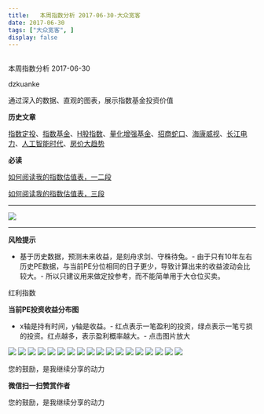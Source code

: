 ```yaml
---
title:   本周指数分析 2017-06-30-大众宽客
date: 2017-06-30
tags: ["大众宽客", ]
display: false
---
```



## 



本周指数分析 2017-06-30




dzkuanke




通过深入的数据、直观的图表，展示指数基金投资价值


**历史文章**

[指数定投](http://mp.weixin.qq.com/s?__biz=MzAwMTc1MDcwNw==&amp;mid=2648271933&amp;idx=1&amp;sn=ac6f7b376e44b1093c9559fc574670c2&amp;chksm=82f92fe1b58ea6f72b3a16ef74e06006f0bb84573107c12d3f938a0e43040c20a0149f0ec749&amp;scene=21#wechat_redirect)、[指数基金](http://mp.weixin.qq.com/s?__biz=MzAwMTc1MDcwNw==&amp;mid=2648271880&amp;idx=1&amp;sn=d2267d70c34cebfa9294e4e5dea7420d&amp;chksm=82f92fd4b58ea6c202fbf4896f14d8cbe788bdae1f20cc5f25b79fb15baa5dc213fe3701c34c&amp;scene=21#wechat_redirect)、[H股指数](http://mp.weixin.qq.com/s?__biz=MzAwMTc1MDcwNw==&amp;mid=2648271851&amp;idx=1&amp;sn=2aeb4628e081467a2a24929368c2871a&amp;chksm=82f92837b58ea12153cfbf433d537f35bc07467904e496b8dbcdcdb292114ecaafdce23b4339&amp;scene=21#wechat_redirect)、[量化增强基金](http://mp.weixin.qq.com/s?__biz=MzAwMTc1MDcwNw==&amp;mid=2648271895&amp;idx=1&amp;sn=f19909fdde51c21b2b817a4df839d219&amp;chksm=82f92fcbb58ea6ddb74259952f94fbc27aebec2ae9af694b63caa6d3014ac02d648d98e6cebf&amp;scene=21#wechat_redirect)、[招商蛇口](http://mp.weixin.qq.com/s?__biz=MzAwMTc1MDcwNw==&amp;mid=2648271942&amp;idx=1&amp;sn=a1e88955f8d7f0d083884c1d6d6bd806&amp;chksm=82f92f9ab58ea68c2a59fb9369fd8bdd6064ecfda6d5dd9a29d99c723bad73583fac93a438b6&amp;scene=21#wechat_redirect)、[海康威视](http://mp.weixin.qq.com/s?__biz=MzAwMTc1MDcwNw==&amp;mid=2648271950&amp;idx=1&amp;sn=764532ee89c33e91719609d18f0ca7ea&amp;chksm=82f92f92b58ea6844bbdbca284497101ef0398c2f3b7544d92cf5a317f8f78e3e92d55280c0f&amp;scene=21#wechat_redirect)、[长江电力](http://mp.weixin.qq.com/s?__biz=MzAwMTc1MDcwNw==&amp;mid=2648271943&amp;idx=1&amp;sn=aa31f79b5eaf8a8b6dbb3da4a7bf3440&amp;chksm=82f92f9bb58ea68db6558a129c50e76ab902d00312a4614b4abb7a792aaf851769e1c769e2fe&amp;scene=21#wechat_redirect)、[人工智能时代](http://mp.weixin.qq.com/s?__biz=MzAwMTc1MDcwNw==&amp;mid=2648271966&amp;idx=1&amp;sn=86dff0506c7c0dfdca1f7b8756595906&amp;chksm=82f92f82b58ea694f03e4c9eb05438b791b8b7212ad6e9ad97aa6459b7ac4c53f1ee048fe934&amp;scene=21#wechat_redirect)、[房价大趋势](http://mp.weixin.qq.com/s?__biz=MzAwMTc1MDcwNw==&amp;mid=2648271977&amp;idx=1&amp;sn=f7b86f79fa6fc1e75833012c327c0fcd&amp;chksm=82f92fb5b58ea6a3c042c0eecdf02391a5c1cfd01b69beea993928f30327cecfd10af20dae24&amp;scene=21#wechat_redirect)



**必读**

[如何阅读我的指数估值表，一二段](http://mp.weixin.qq.com/s?__biz=MzAwMTc1MDcwNw==&amp;mid=2648272034&amp;idx=1&amp;sn=12b1858af175753f5ccebc0bc6c4cb4f&amp;chksm=82f92f7eb58ea668f844f51102599d20bb8730f438010159de83e85a4a34df3d44d568a9feb2&amp;scene=21#wechat_redirect)

[如何阅读我的指数估值表，三段](http://mp.weixin.qq.com/s?__biz=MzAwMTc1MDcwNw==&amp;mid=2648272039&amp;idx=1&amp;sn=09c59d023c3ce227046966f260777cd5&amp;chksm=82f92f7bb58ea66dab5c428c2205bd4dda180360b643b28a357ab3e73a38d19303124242ad4d&amp;scene=21#wechat_redirect)**[](http://mp.weixin.qq.com/s?__biz=MzAwMTc1MDcwNw==&amp;mid=2648272039&amp;idx=1&amp;sn=09c59d023c3ce227046966f260777cd5&amp;chksm=82f92f7bb58ea66dab5c428c2205bd4dda180360b643b28a357ab3e73a38d19303124242ad4d&amp;scene=21#wechat_redirect)**

****

<img data-s="300,640" data-type="png" src="http://mmbiz.qpic.cn/mmbiz_png/PKw3FQPmhIh7z7ImF5N8U6YbZwdABFDvdGGBvZpgju4MIGMn0mqHeOBWjsjHRLFK4FbTepBqocWbN3MIjK1YlQ/0?wx_fmt=png" data-ratio="0.480225988700565" data-w="1062"/>

****

**风险提示**
- 基于历史数据，预测未来收益，是刻舟求剑、守株待兔。- 由于只有10年左右历史PE数据，与当前PE分位相同的日子更少，导致计算出来的收益波动会比较大。- 所以只建议用来做定投参考，而不能简单用于大仓位买卖。


红利指数



**当前PE投资收益分布图**
- x轴是持有时间，y轴是收益。- 红点表示一笔盈利的投资，绿点表示一笔亏损的投资。红点越多，表示盈利概率越大。- 点击图片放大
<img data-s="300,640" data-type="png" src="http://mmbiz.qpic.cn/mmbiz_png/PKw3FQPmhIh7z7ImF5N8U6YbZwdABFDvKFe928FpE1ic7rVL0lneUVRxlMYiavhEnJ6khHUy2NGv6njicjV5YohOQ/0?wx_fmt=png" style="" data-ratio="0.6392405063291139" data-w="1264"/>

<img data-s="300,640" data-type="png" src="http://mmbiz.qpic.cn/mmbiz_png/PKw3FQPmhIh7z7ImF5N8U6YbZwdABFDvdnrSvFcugC3UVJVZ3Tfm3UfZibNDR8vMsiaaZ5z8tq3pXuGfc8GVvicibQ/0?wx_fmt=png" style="" data-ratio="0.5203761755485894" data-w="1914"/>



<img data-s="300,640" data-type="png" src="http://mmbiz.qpic.cn/mmbiz_png/PKw3FQPmhIh7z7ImF5N8U6YbZwdABFDvQs9PHykDQBKbqIMiaQqp6TKweLsssmwfItfhnG0T9GIOeAIjia6O2R6A/0?wx_fmt=png" style="" data-ratio="0.6420545746388443" data-w="1246"/>

<img data-s="300,640" data-type="png" src="http://mmbiz.qpic.cn/mmbiz_png/PKw3FQPmhIh7z7ImF5N8U6YbZwdABFDv2NjJqCzyxaDibTbjL1Ot5Oeffd0KGJicATwPmiattAXRZ8TdlokVgBAww/0?wx_fmt=png" style="" data-ratio="0.510351966873706" data-w="1932"/>



<img data-s="300,640" data-type="png" src="http://mmbiz.qpic.cn/mmbiz_png/PKw3FQPmhIh7z7ImF5N8U6YbZwdABFDvB81Qujpaa89xauiaurUTcibdA5DHC3jV268ECkP5ZvqEMPGxo8HI0Lsw/0?wx_fmt=png" style="" data-ratio="0.6442307692307693" data-w="1248"/>

<img data-s="300,640" data-type="png" src="http://mmbiz.qpic.cn/mmbiz_png/PKw3FQPmhIh7z7ImF5N8U6YbZwdABFDvFUDUVT2BlKZ6uTmoXbtxUoDF3YOpuf0BGUo0PmJVqUBVeasjyoscUw/0?wx_fmt=png" style="" data-ratio="0.5211558307533539" data-w="1938"/>



<img data-s="300,640" data-type="png" src="http://mmbiz.qpic.cn/mmbiz_png/PKw3FQPmhIh7z7ImF5N8U6YbZwdABFDvUt0nZGOphzTPZRGC00jmNuK1TB35xdAlU52BekibKsXG5EliaaP4138A/0?wx_fmt=png" style="" data-ratio="0.6391096979332274" data-w="1258"/>

<img data-s="300,640" data-type="png" src="http://mmbiz.qpic.cn/mmbiz_png/PKw3FQPmhIh7z7ImF5N8U6YbZwdABFDvSv0ZI4Tv7T1kDULyH9jJEzOsdibvaQ6W13PzvKbfxxrIcBnr9k4g3sQ/0?wx_fmt=png" style="" data-ratio="0.5128733264675592" data-w="1942"/>



<img data-s="300,640" data-type="png" src="http://mmbiz.qpic.cn/mmbiz_png/PKw3FQPmhIh7z7ImF5N8U6YbZwdABFDvHxPMTL7o1GoXCeYXvXmqlNVYcJs17bhV7tQyvVh9a5IHdZzxgicG49A/0?wx_fmt=png" style="" data-ratio="0.6460317460317461" data-w="1260"/>

<img data-s="300,640" data-type="png" src="http://mmbiz.qpic.cn/mmbiz_png/PKw3FQPmhIh7z7ImF5N8U6YbZwdABFDv5deVntoKeaeIlia7v5d7degsFmJnpM1M6PR5tV1qToCGp6WIaNsaH5g/0?wx_fmt=png" style="" data-ratio="0.5170984455958549" data-w="1930"/>



<img data-s="300,640" data-type="png" src="http://mmbiz.qpic.cn/mmbiz_png/PKw3FQPmhIh7z7ImF5N8U6YbZwdABFDvcAMPxibpp5XOcgvtNYGQcRCDC2aJHozibzmHGVLLE9yH0brtRhVpoictA/0?wx_fmt=png" style="" data-ratio="0.638095238095238" data-w="1260"/>

<img data-s="300,640" data-type="png" src="http://mmbiz.qpic.cn/mmbiz_png/PKw3FQPmhIh7z7ImF5N8U6YbZwdABFDv0iaiaKG5q4ZvjD9k8cRMjGxPkDpnE48F2pDOH1C5f12LP7AtBvoYxf3Q/0?wx_fmt=png" style="" data-ratio="0.5191313340227508" data-w="1934"/>



<img data-s="300,640" data-type="png" src="http://mmbiz.qpic.cn/mmbiz_png/PKw3FQPmhIh7z7ImF5N8U6YbZwdABFDvQ7vTtDdoqYk6TFYa1DYEmTHmy2Uicga9CLYVLDXibCpX80mRlT0Xv3OQ/0?wx_fmt=png" style="" data-ratio="0.6359300476947536" data-w="1258"/>

<img data-s="300,640" data-type="png" src="http://mmbiz.qpic.cn/mmbiz_png/PKw3FQPmhIh7z7ImF5N8U6YbZwdABFDvshZYws1iajKPg2KTswO2ySz156G68jqUAbVgu0p3lIickJxqB2Gkic1wQ/0?wx_fmt=png" style="" data-ratio="0.5277486910994764" data-w="1910"/>



<img data-s="300,640" data-type="png" src="http://mmbiz.qpic.cn/mmbiz_png/PKw3FQPmhIh7z7ImF5N8U6YbZwdABFDv3uMC11gUO5G4pdB8kKV2lrfribVCUbpm52PR5PaYknFSZ3wcZBicgXmw/0?wx_fmt=png" style="" data-ratio="0.6295133437990581" data-w="1274"/>

<img data-s="300,640" data-type="png" src="http://mmbiz.qpic.cn/mmbiz_png/PKw3FQPmhIh7z7ImF5N8U6YbZwdABFDvV0z23xGLPcC8Qk9k9oNH0XiawvbzQPMG09OhEtUQyc9ZITvpsVZ744Q/0?wx_fmt=png" style="" data-ratio="0.5203336809176226" data-w="1918"/>



<img data-s="300,640" data-type="png" src="http://mmbiz.qpic.cn/mmbiz_png/PKw3FQPmhIh7z7ImF5N8U6YbZwdABFDvOelWaEQFSwDNoricr1R3mru3H3gYCQAeG5bEAg2opCiboKFzlhic2VjrA/0?wx_fmt=png" style="" data-ratio="0.6275752773375595" data-w="1262"/>

<img data-s="300,640" data-type="png" src="http://mmbiz.qpic.cn/mmbiz_png/PKw3FQPmhIh7z7ImF5N8U6YbZwdABFDvttYhWjmxfQEluJ1MibdsQLr2XNgHmiaCY4xKSxIpCSQbzjA4ibuxGRaibA/0?wx_fmt=png" style="" data-ratio="0.5144927536231884" data-w="1932"/>



您的鼓励，是我继续分享的动力


**微信扫一扫赞赏作者**






您的鼓励，是我继续分享的动力